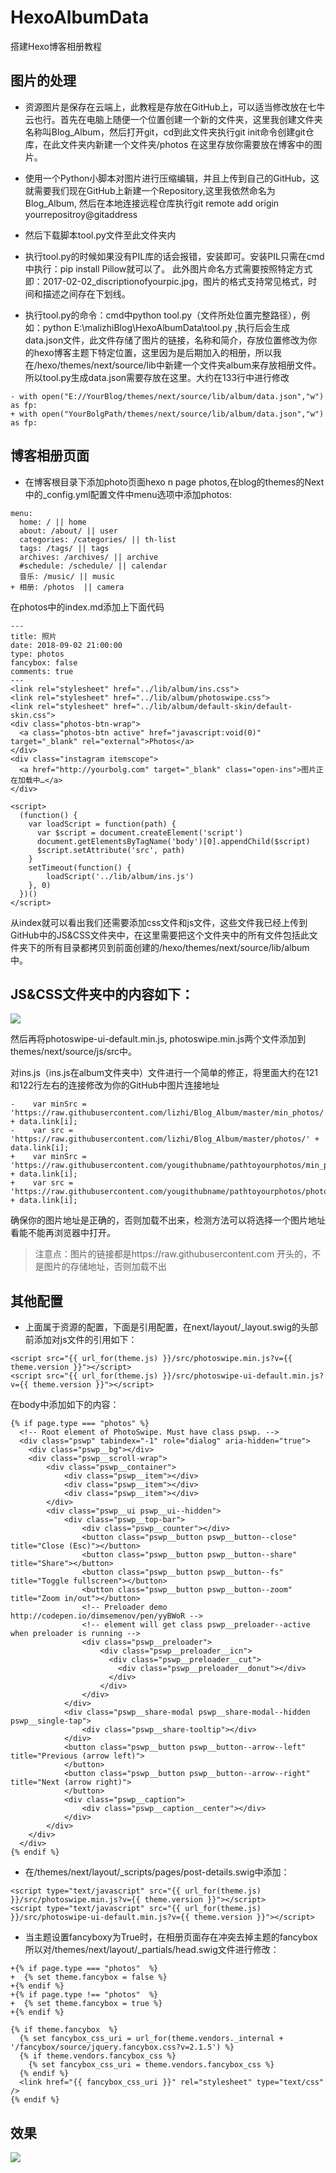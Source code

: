 # HexoAlbumData
搭建Hexo博客相册教程

## 图片的处理
- 资源图片是保存在云端上，此教程是存放在GitHub上，可以适当修改放在七牛云也行。首先在电脑上随便一个位置创建一个新的文件夹，这里我创建文件夹名称叫Blog_Album，然后打开git，cd到此文件夹执行git init命令创建git仓库，在此文件夹内新建一个文件夹/photos 在这里存放你需要放在博客中的图片。

- 使用一个Python小脚本对图片进行压缩编辑，并且上传到自己的GitHub，这就需要我们现在GitHub上新建一个Repository,这里我依然命名为Blog_Album, 然后在本地连接远程仓库执行git remote add origin yourrepositroy@gitaddress

- 然后下载脚本tool.py文件至此文件夹内

- 执行tool.py的时候如果没有PIL库的话会报错，安装即可。安装PIL只需在cmd中执行：pip install Pillow就可以了。
此外图片命名方式需要按照特定方式即：2017-02-02_discriptionofyourpic.jpg，图片的格式支持常见格式，时间和描述之间存在下划线。

- 执行tool.py的命令：cmd中python tool.py（文件所处位置完整路径），例如：python E:\malizhiBlog\HexoAlbumData\tool.py ,执行后会生成data.json文件，此文件存储了图片的链接，名称和简介，存放位置修改为你的hexo博客主题下特定位置，这里因为是后期加入的相册，所以我在/hexo/themes/next/source/lib中新建一个文件夹album来存放相册文件。所以tool.py生成data.json需要存放在这里。大约在133行中进行修改

```
- with open("E://YourBlog/themes/next/source/lib/album/data.json","w") as fp:
+ with open("YourBolgPath/themes/next/source/lib/album/data.json","w") as fp:
```

## 博客相册页面

- 在博客根目录下添加photo页面hexo n page photos,在blog的themes的Next中的_config.yml配置文件中menu选项中添加photos:
```
menu:
  home: / || home
  about: /about/ || user
  categories: /categories/ || th-list
  tags: /tags/ || tags
  archives: /archives/ || archive
  #schedule: /schedule/ || calendar
  音乐: /music/ || music
+ 相册: /photos  || camera
```

在photos中的index.md添加上下面代码

```
---
title: 照片
date: 2018-09-02 21:00:00
type: photos
fancybox: false
comments: true
---
<link rel="stylesheet" href="../lib/album/ins.css">
<link rel="stylesheet" href="../lib/album/photoswipe.css"> 
<link rel="stylesheet" href="../lib/album/default-skin/default-skin.css"> 
<div class="photos-btn-wrap">
  <a class="photos-btn active" href="javascript:void(0)" target="_blank" rel="external">Photos</a>
</div>
<div class="instagram itemscope">
  <a href="http://yourbolg.com" target="_blank" class="open-ins">图片正在加载中…</a>
</div>
 
<script>
  (function() {
    var loadScript = function(path) {
      var $script = document.createElement('script')
      document.getElementsByTagName('body')[0].appendChild($script)
      $script.setAttribute('src', path)
    }
    setTimeout(function() {
        loadScript('../lib/album/ins.js')
    }, 0)
  })()
</script>
```

从index就可以看出我们还需要添加css文件和js文件，这些文件我已经上传到GitHub中的JS&CSS文件夹中，在这里需要把这个文件夹中的所有文件包括此文件夹下的所有目录都拷贝到前面创建的/hexo/themes/next/source/lib/album中。

## JS&CSS文件夹中的内容如下：
![](https://user-gold-cdn.xitu.io/2018/9/2/1659a975f3a8289a?w=212&h=169&f=png&s=4883)

然后再将photoswipe-ui-default.min.js, photoswipe.min.js两个文件添加到themes/next/source/js/src中。

对ins.js（ins.js在album文件夹中）文件进行一个简单的修正，将里面大约在121和122行左右的连接修改为你的GitHub中图片连接地址

```
-    var minSrc = 'https://raw.githubusercontent.com/lizhi/Blog_Album/master/min_photos/' + data.link[i];
-    var src = 'https://raw.githubusercontent.com/lizhi/Blog_Album/master/photos/' + data.link[i];
+    var minSrc = 'https://raw.githubusercontent.com/yougithubname/pathtoyourphotos/min_photos/' + data.link[i];
+    var src = 'https://raw.githubusercontent.com/yougithubname/pathtoyourphotos/photos/' + data.link[i];
```

确保你的图片地址是正确的，否则加载不出来，检测方法可以将选择一个图片地址看能不能再浏览器中打开。

> 注意点：图片的链接都是https://raw.githubusercontent.com 开头的，不是图片的存储地址，否则加载不出

## 其他配置
- 上面属于资源的配置，下面是引用配置，在next/layout/_layout.swig的头部前添加对js文件的引用如下：
```
<script src="{{ url_for(theme.js) }}/src/photoswipe.min.js?v={{ theme.version }}"></script>
<script src="{{ url_for(theme.js) }}/src/photoswipe-ui-default.min.js?v={{ theme.version }}"></script>
```
在body中添加如下的内容：

```
{% if page.type === "photos" %}
  <!-- Root element of PhotoSwipe. Must have class pswp. -->
  <div class="pswp" tabindex="-1" role="dialog" aria-hidden="true">
    <div class="pswp__bg"></div>
    <div class="pswp__scroll-wrap">
        <div class="pswp__container">
            <div class="pswp__item"></div>
            <div class="pswp__item"></div>
            <div class="pswp__item"></div>
        </div>
        <div class="pswp__ui pswp__ui--hidden">
            <div class="pswp__top-bar">
                <div class="pswp__counter"></div>
                <button class="pswp__button pswp__button--close" title="Close (Esc)"></button>
                <button class="pswp__button pswp__button--share" title="Share"></button>
                <button class="pswp__button pswp__button--fs" title="Toggle fullscreen"></button>
                <button class="pswp__button pswp__button--zoom" title="Zoom in/out"></button>
                <!-- Preloader demo http://codepen.io/dimsemenov/pen/yyBWoR -->
                <!-- element will get class pswp__preloader--active when preloader is running -->
                <div class="pswp__preloader">
                    <div class="pswp__preloader__icn">
                      <div class="pswp__preloader__cut">
                        <div class="pswp__preloader__donut"></div>
                      </div>
                    </div>
                </div>
            </div>
            <div class="pswp__share-modal pswp__share-modal--hidden pswp__single-tap">
                <div class="pswp__share-tooltip"></div> 
            </div>
            <button class="pswp__button pswp__button--arrow--left" title="Previous (arrow left)">
            </button>
            <button class="pswp__button pswp__button--arrow--right" title="Next (arrow right)">
            </button>
            <div class="pswp__caption">
                <div class="pswp__caption__center"></div>
            </div>
        </div>
    </div>
  </div>
{% endif %}
```

- 在/themes/next/layout/_scripts/pages/post-details.swig中添加：

```
<script type="text/javascript" src="{{ url_for(theme.js) }}/src/photoswipe.min.js?v={{ theme.version }}"></script>
<script type="text/javascript" src="{{ url_for(theme.js) }}/src/photoswipe-ui-default.min.js?v={{ theme.version }}"></script>
```
- 当主题设置fancyboxy为True时，在相册页面存在冲突去掉主题的fancybox所以对/themes/next/layout/_partials/head.swig文件进行修改：

```
+{% if page.type === "photos"  %}
+  {% set theme.fancybox = false %}
+{% endif %}
+{% if page.type !== "photos"  %}
+  {% set theme.fancybox = true %}
+{% endif %}

{% if theme.fancybox  %}
  {% set fancybox_css_uri = url_for(theme.vendors._internal + '/fancybox/source/jquery.fancybox.css?v=2.1.5') %}
  {% if theme.vendors.fancybox_css %}
    {% set fancybox_css_uri = theme.vendors.fancybox_css %}
  {% endif %}
  <link href="{{ fancybox_css_uri }}" rel="stylesheet" type="text/css" />
{% endif %}
```

## 效果
![](https://user-gold-cdn.xitu.io/2018/9/2/1659a9a5569553ad?w=487&h=508&f=png&s=171549)